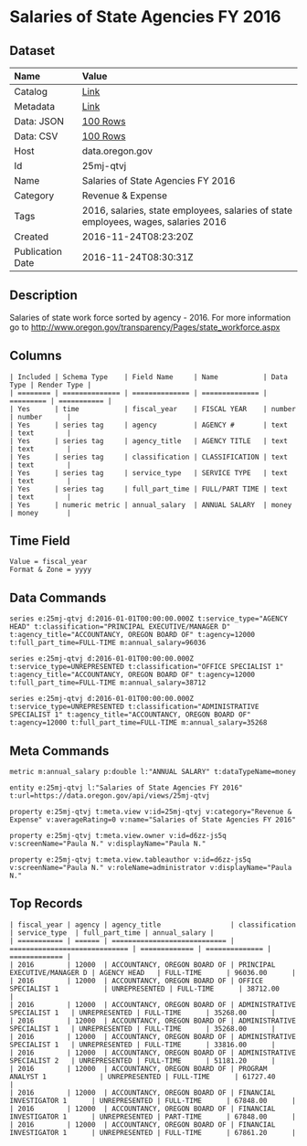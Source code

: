 # Salaries of State Agencies FY 2016

## Dataset

| Name | Value |
| :--- | :---- |
| Catalog | [Link](https://catalog.data.gov/dataset/salaries-of-state-agencies-fy-2016) |
| Metadata | [Link](https://data.oregon.gov/api/views/25mj-qtvj) |
| Data: JSON | [100 Rows](https://data.oregon.gov/api/views/25mj-qtvj/rows.json?max_rows=100) |
| Data: CSV | [100 Rows](https://data.oregon.gov/api/views/25mj-qtvj/rows.csv?max_rows=100) |
| Host | data.oregon.gov |
| Id | 25mj-qtvj |
| Name | Salaries of State Agencies FY 2016 |
| Category | Revenue & Expense |
| Tags | 2016, salaries, state employees, salaries of state employees, wages, salaries 2016 |
| Created | 2016-11-24T08:23:20Z |
| Publication Date | 2016-11-24T08:30:31Z |

## Description

Salaries of state work force sorted by agency - 2016. For more information go to http://www.oregon.gov/transparency/Pages/state_workforce.aspx

## Columns

```ls
| Included | Schema Type    | Field Name     | Name           | Data Type | Render Type |
| ======== | ============== | ============== | ============== | ========= | =========== |
| Yes      | time           | fiscal_year    | FISCAL YEAR    | number    | number      |
| Yes      | series tag     | agency         | AGENCY #       | text      | text        |
| Yes      | series tag     | agency_title   | AGENCY TITLE   | text      | text        |
| Yes      | series tag     | classification | CLASSIFICATION | text      | text        |
| Yes      | series tag     | service_type   | SERVICE TYPE   | text      | text        |
| Yes      | series tag     | full_part_time | FULL/PART TIME | text      | text        |
| Yes      | numeric metric | annual_salary  | ANNUAL SALARY  | money     | money       |
```

## Time Field

```ls
Value = fiscal_year
Format & Zone = yyyy
```

## Data Commands

```ls
series e:25mj-qtvj d:2016-01-01T00:00:00.000Z t:service_type="AGENCY HEAD" t:classification="PRINCIPAL EXECUTIVE/MANAGER D" t:agency_title="ACCOUNTANCY, OREGON BOARD OF" t:agency=12000 t:full_part_time=FULL-TIME m:annual_salary=96036

series e:25mj-qtvj d:2016-01-01T00:00:00.000Z t:service_type=UNREPRESENTED t:classification="OFFICE SPECIALIST 1" t:agency_title="ACCOUNTANCY, OREGON BOARD OF" t:agency=12000 t:full_part_time=FULL-TIME m:annual_salary=38712

series e:25mj-qtvj d:2016-01-01T00:00:00.000Z t:service_type=UNREPRESENTED t:classification="ADMINISTRATIVE SPECIALIST 1" t:agency_title="ACCOUNTANCY, OREGON BOARD OF" t:agency=12000 t:full_part_time=FULL-TIME m:annual_salary=35268
```

## Meta Commands

```ls
metric m:annual_salary p:double l:"ANNUAL SALARY" t:dataTypeName=money

entity e:25mj-qtvj l:"Salaries of State Agencies FY 2016" t:url=https://data.oregon.gov/api/views/25mj-qtvj

property e:25mj-qtvj t:meta.view v:id=25mj-qtvj v:category="Revenue & Expense" v:averageRating=0 v:name="Salaries of State Agencies FY 2016"

property e:25mj-qtvj t:meta.view.owner v:id=d6zz-js5q v:screenName="Paula N." v:displayName="Paula N."

property e:25mj-qtvj t:meta.view.tableauthor v:id=d6zz-js5q v:screenName="Paula N." v:roleName=administrator v:displayName="Paula N."
```

## Top Records

```ls
| fiscal_year | agency | agency_title                 | classification                | service_type  | full_part_time | annual_salary | 
| =========== | ====== | ============================ | ============================= | ============= | ============== | ============= | 
| 2016        | 12000  | ACCOUNTANCY, OREGON BOARD OF | PRINCIPAL EXECUTIVE/MANAGER D | AGENCY HEAD   | FULL-TIME      | 96036.00      | 
| 2016        | 12000  | ACCOUNTANCY, OREGON BOARD OF | OFFICE SPECIALIST 1           | UNREPRESENTED | FULL-TIME      | 38712.00      | 
| 2016        | 12000  | ACCOUNTANCY, OREGON BOARD OF | ADMINISTRATIVE SPECIALIST 1   | UNREPRESENTED | FULL-TIME      | 35268.00      | 
| 2016        | 12000  | ACCOUNTANCY, OREGON BOARD OF | ADMINISTRATIVE SPECIALIST 1   | UNREPRESENTED | FULL-TIME      | 35268.00      | 
| 2016        | 12000  | ACCOUNTANCY, OREGON BOARD OF | ADMINISTRATIVE SPECIALIST 1   | UNREPRESENTED | FULL-TIME      | 33816.00      | 
| 2016        | 12000  | ACCOUNTANCY, OREGON BOARD OF | ADMINISTRATIVE SPECIALIST 2   | UNREPRESENTED | FULL-TIME      | 51181.20      | 
| 2016        | 12000  | ACCOUNTANCY, OREGON BOARD OF | PROGRAM ANALYST 1             | UNREPRESENTED | FULL-TIME      | 61727.40      | 
| 2016        | 12000  | ACCOUNTANCY, OREGON BOARD OF | FINANCIAL INVESTIGATOR 1      | UNREPRESENTED | FULL-TIME      | 67848.00      | 
| 2016        | 12000  | ACCOUNTANCY, OREGON BOARD OF | FINANCIAL INVESTIGATOR 1      | UNREPRESENTED | PART-TIME      | 67848.00      | 
| 2016        | 12000  | ACCOUNTANCY, OREGON BOARD OF | FINANCIAL INVESTIGATOR 1      | UNREPRESENTED | FULL-TIME      | 67861.20      | 
```